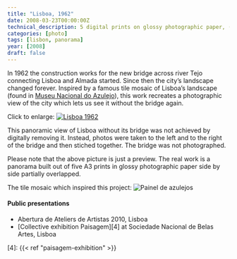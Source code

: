 ```yaml
---
title: "Lisboa, 1962"
date: 2008-03-23T00:00:00Z
technical_description: 5 digital prints on glossy photographic paper, (40 x 30 cm each)
categories: [photo]
tags: [lisbon, panorama]
year: [2008]
draft: false
---
```


In 1962 the construction works for the new bridge across river Tejo connecting Lisboa and Almada started. Since then the city’s landscape changed forever. Inspired by a famous tile mosaic of Lisboa’s landscape (found in [Museu Nacional do Azulejo][1]), this work recreates a photographic view of the city which lets us see it without the bridge again.
<!--more-->

Click to enlarge:
[![Lisboa 1962][2]][2]

This panoramic view of Lisboa without its bridge was not achieved by digitally removing it. Instead, photos were taken to the left and to the right of the bridge and then stiched together. The bridge was not photographed.

Please note that the above picture is just a preview. The real work is a panorama built out of five A3 prints in glossy photographic paper side by side partially overlapped.

The tile mosaic which inspired this project:
![Painel de azulejos][3]

#### Public presentations

* Abertura de Ateliers de Artistas 2010, Lisboa
* [Collective exhibition Paisagem][4] at Sociedade Nacional de Belas Artes, Lisboa

[1]: http://www.mnazulejo-ipmuseus.pt
[2]: photos/lisboa1962.jpg
[3]: photos/painel_azulejos.jpg
[4]: {{< ref "paisagem-exhibition" >}}